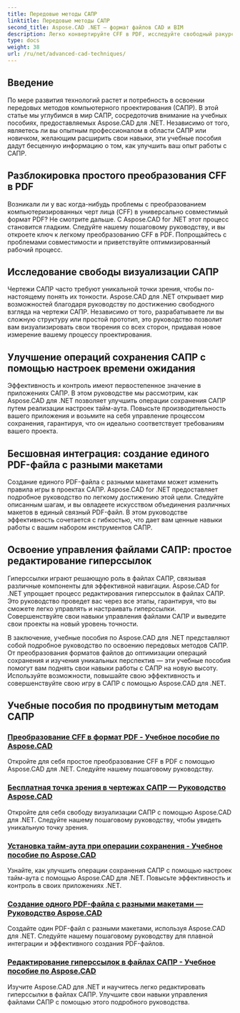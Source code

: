 ```yaml
---
title: Передовые методы САПР
linktitle: Передовые методы САПР
second_title: Aspose.CAD .NET — формат файлов CAD и BIM
description: Легко конвертируйте CFF в PDF, исследуйте свободный ракурс чертежей САПР, устанавливайте тайм-ауты для операций сохранения, создавайте PDF-файлы с помощью учебных пособий Aspose.CAD для .NET.
type: docs
weight: 38
url: /ru/net/advanced-cad-techniques/
---
```

## Введение

По мере развития технологий растет и потребность в освоении передовых методов компьютерного проектирования (САПР). В этой статье мы углубимся в мир САПР, сосредоточив внимание на учебных пособиях, предоставляемых Aspose.CAD для .NET. Независимо от того, являетесь ли вы опытным профессионалом в области САПР или новичком, желающим расширить свои навыки, эти учебные пособия дадут бесценную информацию о том, как улучшить ваш опыт работы с САПР.

## Разблокировка простого преобразования CFF в PDF

Возникали ли у вас когда-нибудь проблемы с преобразованием компьютеризированных черт лица (CFF) в универсально совместимый формат PDF? Не смотрите дальше. С Aspose.CAD for .NET этот процесс становится гладким. Следуйте нашему пошаговому руководству, и вы откроете ключ к легкому преобразованию CFF в PDF. Попрощайтесь с проблемами совместимости и приветствуйте оптимизированный рабочий процесс.

## Исследование свободы визуализации САПР

Чертежи САПР часто требуют уникальной точки зрения, чтобы по-настоящему понять их тонкости. Aspose.CAD для .NET открывает мир возможностей благодаря руководству по достижению свободного взгляда на чертежи САПР. Независимо от того, разрабатываете ли вы сложную структуру или простой прототип, это руководство позволит вам визуализировать свои творения со всех сторон, придавая новое измерение вашему процессу проектирования.

## Улучшение операций сохранения САПР с помощью настроек времени ожидания

Эффективность и контроль имеют первостепенное значение в приложениях САПР. В этом руководстве мы рассмотрим, как Aspose.CAD для .NET позволяет улучшить операции сохранения САПР путем реализации настроек тайм-аута. Повысьте производительность вашего приложения и возьмите на себя управление процессом сохранения, гарантируя, что он идеально соответствует требованиям вашего проекта.

## Бесшовная интеграция: создание единого PDF-файла с разными макетами

Создание единого PDF-файла с разными макетами может изменить правила игры в проектах САПР. Aspose.CAD for .NET предоставляет подробное руководство по легкому достижению этой цели. Следуйте описанным шагам, и вы овладеете искусством объединения различных макетов в единый связный PDF-файл. В этом руководстве эффективность сочетается с гибкостью, что дает вам ценные навыки работы с вашим набором инструментов САПР.

## Освоение управления файлами САПР: простое редактирование гиперссылок

Гиперссылки играют решающую роль в файлах САПР, связывая различные компоненты для эффективной навигации. Aspose.CAD for .NET упрощает процесс редактирования гиперссылок в файлах САПР. Это руководство проведет вас через все этапы, гарантируя, что вы сможете легко управлять и настраивать гиперссылки. Совершенствуйте свои навыки управления файлами САПР и выведите свои проекты на новый уровень точности.

В заключение, учебные пособия по Aspose.CAD для .NET представляют собой подробное руководство по освоению передовых методов САПР. От преобразования форматов файлов до оптимизации операций сохранения и изучения уникальных перспектив — эти учебные пособия помогут вам поднять свои навыки работы с САПР на новую высоту. Используйте возможности, повышайте свою эффективность и совершенствуйте свою игру в САПР с помощью Aspose.CAD для .NET.
## Учебные пособия по продвинутым методам САПР
### [Преобразование CFF в формат PDF - Учебное пособие по Aspose.CAD](./converting-cff-to-pdf-format/)
Откройте для себя простое преобразование CFF в PDF с помощью Aspose.CAD для .NET. Следуйте нашему пошаговому руководству.
### [Бесплатная точка зрения в чертежах САПР — Руководство Aspose.CAD](./free-point-of-view-in-cad-drawings/)
Откройте для себя свободу визуализации САПР с помощью Aspose.CAD для .NET. Следуйте нашему пошаговому руководству, чтобы увидеть уникальную точку зрения.
### [Установка тайм-аута при операции сохранения - Учебное пособие по Aspose.CAD](./setting-timeout-on-save-operation/)
Узнайте, как улучшить операции сохранения САПР с помощью настроек тайм-аута с помощью Aspose.CAD для .NET. Повысьте эффективность и контроль в своих приложениях .NET.
### [Создание одного PDF-файла с разными макетами — Руководство Aspose.CAD](./creating-single-pdf-with-different-layouts/)
Создайте один PDF-файл с разными макетами, используя Aspose.CAD для .NET. Следуйте нашему пошаговому руководству для плавной интеграции и эффективного создания PDF-файлов.
### [Редактирование гиперссылок в файлах САПР - Учебное пособие по Aspose.CAD](./editing-hyperlinks-in-cad-files/)
Изучите Aspose.CAD для .NET и научитесь легко редактировать гиперссылки в файлах САПР. Улучшите свои навыки управления файлами САПР с помощью этого подробного руководства.